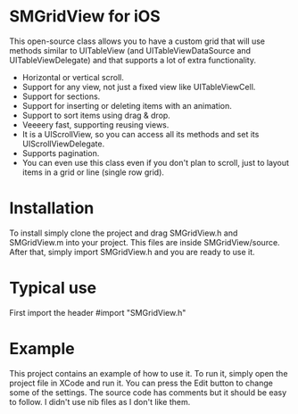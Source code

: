 SMGridView for iOS
====================

This open-source class allows you to have a custom grid that will use methods similar to UITableView (and UITableViewDataSource and UITableViewDelegate) and that supports a lot of extra functionality.

* Horizontal or vertical scroll.
* Support for any view, not just a fixed view like UITableViewCell.
* Support for sections.
* Support for inserting or deleting items with an animation.
* Support to sort items using drag & drop.
* Veeeery fast, supporting reusing views.
* It is a UIScrollView, so you can access all its methods and set its UIScrollViewDelegate.
* Supports pagination.
* You can even use this class even if you don't plan to scroll, just to layout items in a grid or line (single row grid).

# Installation

To install simply clone the project and drag SMGridView.h and SMGridView.m into your project. This files are inside SMGridView/source. After that, simply import SMGridView.h and you are ready to use it. 

# Typical use

First import the header
    #import "SMGridView.h"


# Example

This project contains an example of how to use it. To run it, simply open the project file in XCode and run it. You can press the Edit button to change some of the settings. The source code has comments but it should be easy to follow. I didn't use nib files as I don't like them.